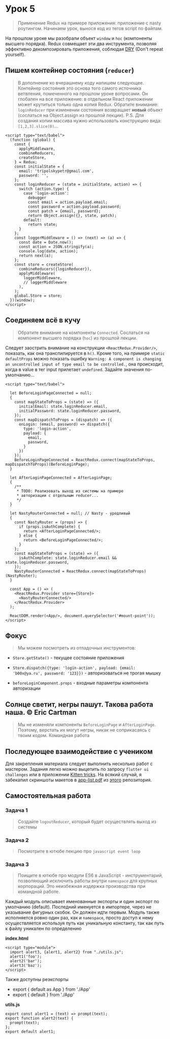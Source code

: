 # Урок 5

> Применение Redux на примере приложения: приложение с nasty роутингом. Начинаем урок, вынося код из тегов script по файлам.

На прошлом уроке мы разобрали объект `window` и `hoc` (компоненты высшего порядка). Redux совмещает эти два инструмента, позволяя эффективно декомпозировать приложения, соблюдая [DRY](https://en.wikipedia.org/wiki/Don't_repeat_yourself) (Don't repeat yourself).

## Пишем контейнер состояния (`reducer`)

> В дополнение ко вчерашнему коду напишем следующее. Контейнер состояния это основа того самого источника ветвления, помеченного на прошлом уроке вопросами. Он глобален на все приложение: в отдельном React приложении может крутиться только одна копия Redux. Обратите внимание: `loginReducer` при изменении состояния возвращает **новый** объект (сослаться на Object.assign из прошлой лекции). P.S. Для создания копии массива нужно использовать конструкцию вида: `[1,2,3].slice(0)`...

```
<script type="text/babel">
  (function (global) {
    const {
      applyMiddleware,
      combineReducers,
      createStore,
    } = Redux;
    const initialState = {
      email: 'tripolskypetr@gmail.com',
      password: '',
    };
    const loginReducer = (state = initialState, action) => {
      switch (action.type) {
        case 'login-action':
          debugger
          const email = action.payload.email;
          const password = action.payload.password;
          const patch = {email, password};
          return Object.assign({}, state, patch);
        default:
          return state;
      }
    };
    const loggerMiddleware = () => (next) => (a) => {
      const date = Date.now();
      const action = JSON.stringify(a);
      console.log(date, action);
      return next(a);
    };
    const store = createStore(
      combineReducers({loginReducer}),
      applyMiddleware(
        loggerMiddleware,
        // loggerMiddleware
      ),
    );
    global.Store = store;
  })(window);
</script>
```

## Соединяем всё в кучу

> Обратите внимание на компоненты `Connected`. Сослаться на компонент высшего порядка (`hoc`) из прошлой лекции.

Следует заострить внимание на конструкции `<ReactRedux.Provider/>`, показать, как она транспилируется в `h()`. Кроме того, на примере `static defaultProps` можно показать ошибку `Warning: A component is changing an uncontrolled input of type email to be controlled.`, она происходит, когда в value в тег input прилетает `undefined`. Задайте значения по-умолчанию...

```
<script type="text/babel">

  let BeforeLoginPageConnected = null;
  {
    const mapStateToProps = (state) => ({
      initialEmail: state.loginReducer.email,
      initialPassword: state.loginReducer.password,
    });
    const mapDispatchToProps = (dispatch) => ({
      onLogin: (email, password) => dispatch({
        type: 'login-action', 
        payload: {
          email,
          password,
        }
      })
    });
    BeforeLoginPageConnected = ReactRedux.connect(mapStateToProps, mapDispatchToProps)(BeforeLoginPage);
  }

  let AfterLoginPageConnected = AfterLoginPage;
  {
    /**
     * TODO: Реализовать выход из системы на примере
     * авторизации с отдельным reducer...
     */
  }

  let NastyRouterConnected = null; // Nasty - уродливый
  {
    const NastyRouter = (props) => {
      if (props.isAuthComplete) {
        return <AfterLoginPageConnected/>;
      } else {
        return <BeforeLoginPageConnected/>;
      }
    };
    const mapStateToProps = (state) => ({
      isAuthComplete: state.loginReducer.email && state.loginReducer.password,
    });
    NastyRouterConnected = ReactRedux.connect(mapStateToProps)(NastyRouter);
  }

  const App = () => (
    <ReactRedux.Provider store={Store}>
      <NastyRouterConnected/>
    </ReactRedux.Provider>
  );

  ReactDOM.render(<App/>, document.querySelector('#mount-point'));
</script>
```

## Фокус

> Мы можем посмотреть из отладочных инструментов:

 - `Store.getState()` - текущее состояние приложения

 - `Store.dispatch({type: 'login-action', payload: {email: 'b00x@ya.ru', password: '123}})` - авторизоваться не трогая мышку

 - `beforeLoginComponent.props` - входные параметры компонента авторизации

## Солнце светит, негры пашут. Такова работа наша. © Eric Cartman

> Мы не изменяли компоненты `BeforeLoginPage` и `AfterLoginPage`. Поэтому, верстать их могут негры, никак не соприкасаясь с твоим кодом. Командная работа

## Последующее взаимодействие с учеником

Для закрепления материала следует выполнить несколько работ с мастером. Задания легко можно выцепить по запросу `flutter ui challenges` или в приложении [Kitten tricks](https://github.com/akveo/kittenTricks). На всякий случай, я забекапил скриншоты макетов в [app-list.pdf](./app-list.pdf) из [этого](https://github.com/lohanidamodar/flutter_ui_challenges) репозитория.


## Самостоятельная работа

### Задача 1

> Создайте `logoutReducer`, который будет осуществлять выход из системы

### Задача 2

> Посмотрите в ютюбе лекцию про `javascript event loop`

### Задача 3

> Поищите в ютюбе про модули ES6 в JavaScript - инструментарий, позволяющий исключить работы внутри `namespace` для крупных корпораций. Это неизбежная издержка производства при командной работе.

Каждый модуль описывает именованные экспорты и один экспорт по умолчанию (default). Последний именуется в импортере, через не указывание фигурных скобок. Он должен идти первым. Модуль также исполняется ровно один раз, как и `namespace`, просто доступ к нему осуществляется используя путь как уникальную константу, так как путь к файлу уникален по определению

**index.html**
```
<script type="module">
  import alert3, {alert1, alert2} from "./utils.js";
  alert1('foo');
  alert2('bar');
  alert3('baz');
</script>
```

Также доступны реэкспорты

 - export { default as App } from './App'
 - export { default } from './App'

**utils.js**
```
export const alert1 = (text) => prompt(text);
export function alert2(text) {
  prompt(text);
};
export default alert1;
```
